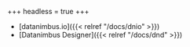 +++
headless = true
+++

- [datanimbus.io]({{< relref "/docs/dnio" >}})
- [Datanimbus Designer]({{< relref "/docs/dnd" >}})